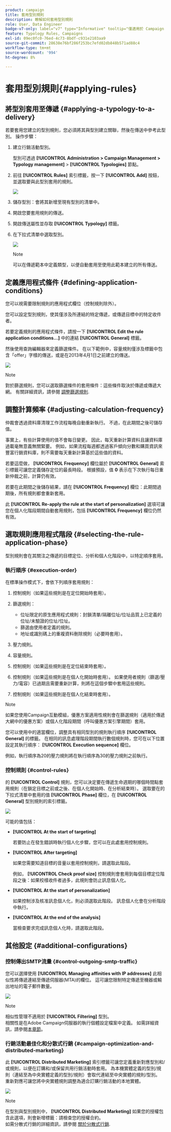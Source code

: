 ```yaml
---
product: campaign
title: 套用型別規則
description: 瞭解如何套用型別規則
role: User, Data Engineer
badge-v7-only: label="v7" type="Informative" tooltip="僅適用於 Campaign Classic v7"
feature: Typology Rules, Campaigns
exl-id: 09ec0fc0-76ed-4c73-8bdf-c931e2103aa9
source-git-commit: 28638e76bf286f253bc7efd02db848b571ad88c4
workflow-type: tm+mt
source-wordcount: '994'
ht-degree: 8%

---
```


# 套用型別規則{#applying-rules}

## 將型別套用至傳遞 {#applying-a-typology-to-a-delivery}

若要套用您建立的型別規則，您必須將其與型別建立關聯，然後在傳送中參考此型別。 操作步驟：

1. 建立行銷活動型別。

   型別可透過 **[!UICONTROL Administration > Campaign Management > Typology management]** > **[!UICONTROL Typologies]** 節點。

1. 前往 **[!UICONTROL Rules]** 索引標籤，按一下 **[!UICONTROL Add]** 按鈕，並選取要與此型別套用的規則。

   ![](assets/campaign_opt_pressure_sample_1_6.png)

1. 儲存型別：會將其新增至現有型別的清單中。
1. 開啟您要套用規則的傳送。
1. 開啟傳送屬性並存取 **[!UICONTROL Typology]** 標籤。
1. 在下拉式清單中選取型別。

   ![](assets/campaign_opt_pressure_sample_1_7.png)

   >[!NOTE]
   >
   >可以在傳遞範本中定義類型，以便自動套用至使用此範本建立的所有傳送。

## 定義應用程式條件 {#defining-application-conditions}

您可以視需要限制規則的應用程式欄位（控制規則除外）。

您可以設定型別規則，使其僅涉及所連結的特定傳遞，或傳遞目標中的特定收件者。

若要定義規則的應用程式條件，請按一下 **[!UICONTROL Edit the rule application conditions...]** 中的連結 **[!UICONTROL General]** 標籤。

然後使用查詢編輯器來定義篩選條件。 在以下範例中，容量規則僅涉及標籤中包含「offer」字樣的傳送，或是在2013年4月1日之前建立的傳送。

![](assets/campaign_opt_create_capacity_criterion.png)

>[!NOTE]
>
>對於篩選規則，您可以選取篩選條件的套用條件：這些條件取決於傳遞或傳遞大網。 有關詳細資訊，請參閱 [調整篩選規則](filtering-rules.md#conditioning-a-filtering-rule).

## 調整計算頻率 {#adjusting-calculation-frequency}

仲裁會透過資料庫清理工作流程每晚自動重新執行。 不過，在此期間之後可儲存值。

事實上，有些計算使用的值不會每日變更。 因此，每天重新計算資料且讓資料庫過載毫無意義無關緊要。 例如，如果流程每週都透過客戶傾向分數和購買資訊來豐富行銷資料庫，則不需要每天重新計算基於這些值的資料。

若要這麼做， **[!UICONTROL Frequency]** 欄位屬於 **[!UICONTROL General]** 索引標籤可讓您定義儲存定位的最長時段。 根據預設，值 **0** 表示在下次執行每日重新仲裁之前，計算仍有效。

若要在此期間之後儲存結果，請在 **[!UICONTROL Frequency]** 欄位：此期間過期後，所有規則都會重新套用。

此 **[!UICONTROL Re-apply the rule at the start of personalization]** 選項可讓您在個人化階段期間自動套用規則，包括 **[!UICONTROL Frequency]** 欄位仍然有效。

## 選取規則應用程式階段 {#selecting-the-rule-application-phase}

型別規則會在其關注之傳遞的目標定位、分析和個人化階段中，以特定順序套用。

### 執行順序 {#execution-order}

在標準操作模式下，會依下列順序套用規則：

1. 控制規則（如果這些規則是在定位開始時套用）。
1. 篩選規則：

   * 位址限定的原生應用程式規則：封鎖清單/隔離位址/位址品質上已定義的位址/未驗證的位址/位址。
   * 篩選由使用者定義的規則。
   * 地址或識別碼上的重複資料刪除規則（必要時套用）。

1. 壓力規則。
1. 容量規則。
1. 控制規則（如果這些規則是在定位結束時套用）。
1. 控制規則（如果這些規則是在個人化開始時套用）。 如果使用者規則（篩選/壓力/電容）已過期且需要重新計算，則將在這個步驟中套用這些規則。
1. 控制規則（如果這些規則是在個人化結束時套用）。

>[!NOTE]
>
>如果您使用Campaign互動模組，優惠方案適用性規則會在篩選規則（適用於傳遞大網中的優惠方案）或個人化階段期間（呼叫優惠方案引擎期間）套用。

您可以使用中的適當欄位，調整具有相同型別的規則執行順序 **[!UICONTROL General]** 的標籤。 在相同的訊息處理階段期間執行數個規則時，您可在以下位置設定其執行順序： **[!UICONTROL Execution sequence]** 欄位。

例如，執行順序為20的壓力規則將在執行順序為30的壓力規則之前執行。

### 控制規則 {#control-rules}

的 **[!UICONTROL Control]** 規則，您可以決定要在傳遞生命週期的哪個時間點套用規則（在鎖定目標之前或之後、在個人化開始時、在分析結束時）。 選取要在的下拉式清單中套用的值 **[!UICONTROL Phase]** 欄位，在 **[!UICONTROL General]** 型別規則的索引標籤。

![](assets/campaign_opt_define_control_phase.png)

可能的值包括：

* **[!UICONTROL At the start of targeting]**

  若要防止在發生錯誤時執行個人化步驟，您可以在此處套用控制規則。

* **[!UICONTROL After targeting]**

  如果您需要知道目標的音量以套用控制規則，請選取此階段。

  例如， **[!UICONTROL Check proof size]** 控制規則會套用到每個目標定位階段之後：如果校樣收件者過多，此規則會防止訊息個人化。

* **[!UICONTROL At the start of personalization]**

  如果控制涉及核准訊息個人化，則必須選取此階段。 訊息個人化會在分析階段中執行。

* **[!UICONTROL At the end of the analysis]**

  當檢查要求完成訊息個人化時，請選取此階段。

## 其他設定 {#additional-configurations}

### 控制傳出SMTP流量 {#control-outgoing-smtp-traffic}

您可以選擇使用 **[!UICONTROL Managing affinities with IP addresses]** 此相似性將傳遞連結至傳遞伺服器(MTA)的欄位。 這可讓您限制特定傳遞至機器或輸出地址的電子郵件數量。

![](assets/campaign_opt_select_ip_affinity.png)

>[!NOTE]
>
>相似性管理不適用於 **[!UICONTROL Filtering]** 型別。\
>相關性是在Adobe Campaign伺服器的執行個體設定檔案中定義。 如需詳細資訊，請參閱[本章節](../../installation/using/about-initial-configuration.md)。

### 行銷活動最佳化和分散式行銷 {#campaign-optimization-and-distributed-marketing}

此 **[!UICONTROL Distributed Marketing]** 索引標籤可讓您定義重新對應型別和/或規則，以便在訂購和/或保留共用行銷活動時套用。 為本機實體定義的型別/規則（連結至為中央實體定義的型別/規則）會取代連結至中央實體的規則/型別。 重新對應可讓您將中央實體規則調整為適合訂購行銷活動的本地實體。

![](assets/simu_campaign_opti_distrib_mkg.png)

>[!NOTE]
>
>在型別與型別規則中， **[!UICONTROL Distributed Marketing]** 如果您的授權包含此選項，則會新增標籤：請檢查您的授權合約。\
>如需分散式行銷的詳細資訊，請參閱 [關於分散式行銷](../../distributed/using/about-distributed-marketing.md).

